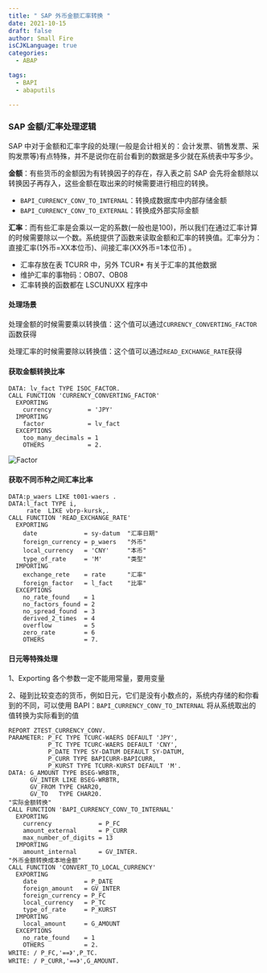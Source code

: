 ```yaml
---
title: " SAP 外币金额汇率转换 "
date: 2021-10-15
draft: false
author: Small Fire
isCJKLanguage: true
categories: 
  - ABAP

tags: 
  - BAPI
  - abaputils

---
```


### SAP 金额/汇率处理逻辑

SAP 中对于金额和汇率字段的处理(一般是会计相关的：会计发票、销售发票、采购发票等)有点特殊，并不是说你在前台看到的数据是多少就在系统表中写多少。

**金额**：有些货币的金额因为有转换因子的存在，存入表之前 SAP 会先将金额除以转换因子再存入，这些金额在取出来的时候需要进行相应的转换。

- `BAPI_CURRENCY_CONV_TO_INTERNAL`：转换成数据库中内部存储金额
- `BAPI_CURRENCY_CONV_TO_EXTERNAL`：转换成外部实际金额

**汇率**：而有些汇率是会乘以一定的系数(一般也是100)，所以我们在通过汇率计算的时候需要除以一个数。系统提供了函数来读取金额和汇率的转换值。汇率分为：直接汇率(1外币=XX本位币)、间接汇率(XX外币=1本位币) 。

- 汇率存放在表 TCURR 中，另外 TCUR* 有关于汇率的其他数据
- 维护汇率的事物码：OB07、OB08
- 汇率转换的函数都在 LSCUNUXX 程序中

#### 处理场景

处理金额的时候需要乘以转换值：这个值可以通过`CURRENCY_CONVERTING_FACTOR`函数获得

处理汇率的时候需要除以转换值：这个值可以通过`READ_EXCHANGE_RATE`获得

#### 获取金额转换比率

```ABAP
DATA: lv_fact TYPE ISOC_FACTOR.
CALL FUNCTION 'CURRENCY_CONVERTING_FACTOR'
  EXPORTING
    currency          = 'JPY'
  IMPORTING
    factor            = lv_fact
  EXCEPTIONS
    too_many_decimals = 1
    OTHERS            = 2.
```

![Factor](/images/ABAP/ABAP_Amount_1.png)

#### 获取不同币种之间汇率比率

```ABAP
DATA:p_waers LIKE t001-waers .
DATA:l_fact TYPE i,
     rate  LIKE vbrp-kursk,.
CALL FUNCTION 'READ_EXCHANGE_RATE'
  EXPORTING
    date             = sy-datum  "汇率日期"
    foreign_currency = p_waers   "外币" 
    local_currency   = 'CNY'     "本币"
    type_of_rate     = 'M'       "类型"
  IMPORTING
    exchange_rete    = rate      "汇率"
    foreign_factor   = l_fact    "比率"
  EXCEPTIONS
    no_rate_found    = 1
    no_factors_found = 2
    no_spread_found  = 3
    derived_2_times  = 4
    overflow         = 5
    zero_rate        = 6
    OTHERS           = 7. 
```

#### 日元等特殊处理

1、Exporting 各个参数一定不能用常量，要用变量

2、碰到比较变态的货币，例如日元，它们是没有小数点的，系统内存储的和你看到的不同，可以使用 BAPI：`BAPI_CURRENCY_CONV_TO_INTERNAL` 将从系统取出的值转换为实际看到的值

```ABAP
REPORT ZTEST_CURRENCY_CONV.
PARAMETER: P_FC TYPE TCURC-WAERS DEFAULT 'JPY',
           P_TC TYPE TCURC-WAERS DEFAULT 'CNY',
           P_DATE TYPE SY-DATUM DEFAULT SY-DATUM,
           P_CURR TYPE BAPICURR-BAPICURR,
           P_KURST TYPE TCURR-KURST DEFAULT 'M'.
DATA: G_AMOUNT TYPE BSEG-WRBTR,
      GV_INTER LIKE BSEG-WRBTR,
      GV_FROM TYPE CHAR20,
      GV_TO   TYPE CHAR20.
"实际金额转换"
CALL FUNCTION 'BAPI_CURRENCY_CONV_TO_INTERNAL'
  EXPORTING
    currency             = P_FC
    amount_external      = P_CURR
    max_number_of_digits = 13
  IMPORTING
    amount_internal      = GV_INTER. 
"外币金额转换成本地金额"
CALL FUNCTION 'CONVERT_TO_LOCAL_CURRENCY'
  EXPORTING
    date             = P_DATE
    foreign_amount   = GV_INTER
    foreign_currency = P_FC
    local_currency   = P_TC
    type_of_rate     = P_KURST
  IMPORTING
    local_amount     = G_AMOUNT
  EXCEPTIONS
    no_rate_found    = 1
    OTHERS           = 2.
WRITE: / P_FC,'==》',P_TC.
WRITE: / P_CURR,'==》',G_AMOUNT.
```


